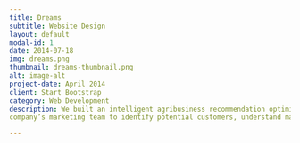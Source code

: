 ```yaml
---
title: Dreams
subtitle: Website Design
layout: default
modal-id: 1
date: 2014-07-18
img: dreams.png
thumbnail: dreams-thumbnail.png
alt: image-alt
project-date: April 2014
client: Start Bootstrap
category: Web Development
description: We built an intelligent agribusiness recommendation optimization engine AGRO, developed to support an agri science
company’s marketing team to identify potential customers, understand market needs, and provide customized and accurate marketing recommendations regarding individual farmers.

---
```

